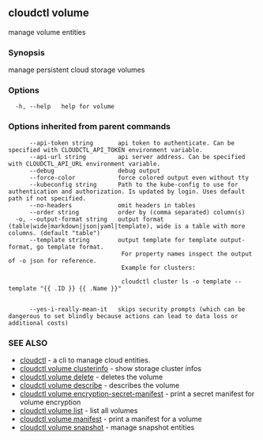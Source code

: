 ## cloudctl volume

manage volume entities

### Synopsis

manage persistent cloud storage volumes

### Options

```
  -h, --help   help for volume
```

### Options inherited from parent commands

```
      --api-token string       api token to authenticate. Can be specified with CLOUDCTL_API_TOKEN environment variable.
      --api-url string         api server address. Can be specified with CLOUDCTL_API_URL environment variable.
      --debug                  debug output
      --force-color            force colored output even without tty
      --kubeconfig string      Path to the kube-config to use for authentication and authorization. Is updated by login. Uses default path if not specified.
      --no-headers             omit headers in tables
      --order string           order by (comma separated) column(s)
  -o, --output-format string   output format (table|wide|markdown|json|yaml|template), wide is a table with more columns. (default "table")
      --template string        output template for template output-format, go template format.
                               	For property names inspect the output of -o json for reference.
                               	Example for clusters:
                               
                               	cloudctl cluster ls -o template --template "{{ .ID }} {{ .Name }}"
                               
                               	
      --yes-i-really-mean-it   skips security prompts (which can be dangerous to set blindly because actions can lead to data loss or additional costs)
```

### SEE ALSO

* [cloudctl](cloudctl.md)	 - a cli to manage cloud entities.
* [cloudctl volume clusterinfo](cloudctl_volume_clusterinfo.md)	 - show storage cluster infos
* [cloudctl volume delete](cloudctl_volume_delete.md)	 - deletes the volume
* [cloudctl volume describe](cloudctl_volume_describe.md)	 - describes the volume
* [cloudctl volume encryption-secret-manifest](cloudctl_volume_encryption-secret-manifest.md)	 - print a secret manifest for volume encryption
* [cloudctl volume list](cloudctl_volume_list.md)	 - list all volumes
* [cloudctl volume manifest](cloudctl_volume_manifest.md)	 - print a manifest for a volume
* [cloudctl volume snapshot](cloudctl_volume_snapshot.md)	 - manage snapshot entities

